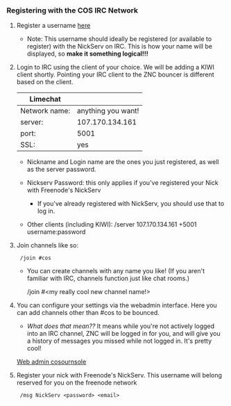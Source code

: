 ### Registering with the COS IRC Network

1. Register a username [here](http://107.170.134.161:5000)
    * Note: This username should ideally be registered (or available to register) with the NickServ on IRC.  This is how your name will be displayed, so **make it something logical!!!**

1.  Login to IRC using the client of your choice. We will be adding a KIWI client shortly.  Pointing your IRC client to the ZNC bouncer is different based on the client.

    |Limechat|  |
    |-------|-------|
    |Network name: | anything you want!|
    |server:| 107.170.134.161|
    |port:| 5001|
    |SSL:| yes|

    * Nickname and Login name are the ones you just registered, as well as the server password.

    * Nickserv Password: this only applies if you've registered your Nick with Freenode's NickServ
        * If you've already registered with NickServ, you should use that to log in.

    * Other clients (including KIWI):
            /server 107.170.134.161 +5001 username:password

1. Join channels like so:

        /join #cos

    * You can create channels with any name you like!  (If you aren't familiar with IRC, channels function just like chat rooms.)

        /join #<my really cool new channel name!>

1. You can configure your settings via the webadmin interface. Here you can add channels other than #cos to be bounced.
    * *What does that mean??*  It means while you're not actively logged into an IRC channel, ZNC will be logged in for you, and will give you a history of messages you missed while not logged in.  It's pretty cool!

    [Web admin cosournsole](https://107.170.134.161:5001)

1. Register your nick with Freenode's NickServ. This username will belong reserved for you on the freenode network

        /msg NickServ <password> <email>


